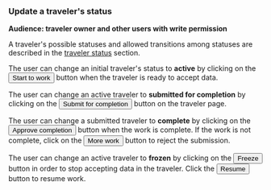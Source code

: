 ### Update a traveler's status

**Audience: traveler owner and other users with write permission**

A traveler's possible statuses and allowed transitions among statuses are
described in the [traveler status](#traveler-status) section.

The user can change an initial traveler's status to **active** by clicking on
the <button id="work" class="btn btn-primary">Start to work</button> button when
the traveler is ready to accept data.

The user can change an active traveler to **submitted for completion** by
clicking on the <button id="complete" class="btn btn-primary">Submit for
completion</button> button on the traveler page.

The user can change a submitted traveler to **complete** by clicking on the
<button id="approve" class="btn btn-primary">Approve completion</button> button
when the work is complete. If the work is not complete, click on the
<button id="more" class="btn btn-warning">More work</button> button to reject
the submission.

The user can change an active traveler to **frozen** by clicking on the
<button id="freeze" class="btn btn-warning">Freeze</button> button in order to
stop accepting data in the traveler. Click the
<button id="resume" class="btn btn-primary">Resume</button> button to resume
work.

